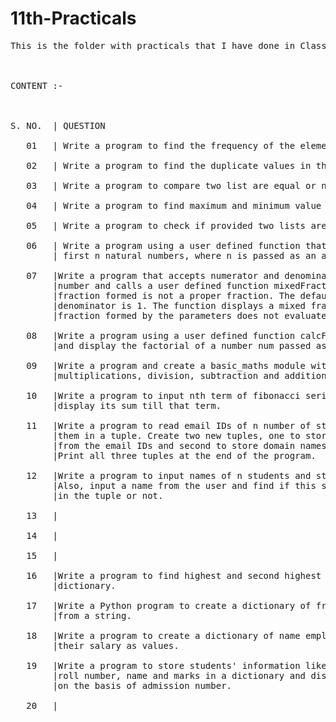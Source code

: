 # 11th-Practicals
<pre>This is the folder with practicals that I have done in Class 11.
<br/><br/>
CONTENT :-
<br/><br/>
S. NO.  | QUESTION <br/>
   01   | Write a program to find the frequency of the element of the list.<br/>
   02   | Write a program to find the duplicate values in the list.<br/>
   03   | Write a program to compare two list are equal or not.<br/>
   04   | Write a program to find maximum and minimum value from a number list.<br/>
   05   | Write a program to check if provided two lists are equal or not.<br/>
   06   | Write a program using a user defined function that displays sum of
        | first n natural numbers, where n is passed as an argument.<br/>
   07   |Write a program that accepts numerator and denominator of a fractional
        |number and calls a user defined function mixedFraction() when the
        |fraction formed is not a proper fraction. The default value of
        |denominator is 1. The function displays a mixed fraction only if the
        |fraction formed by the parameters does not evaluate to a whole number.<br/>
   08   |Write a program using a user defined function calcFact() to calculate
        |and display the factorial of a number num passed as an argument.<br/>
   09   |Write a program and create a basic_maths module with 4 functions, i.e.
        |multiplications, division, subtraction and addition.<br/>
   10   |Write a program to input nth term of fibonacci series from user and
        |display its sum till that term.<br/>
   11   |Write a program to read email IDs of n number of students and store
        |them in a tuple. Create two new tuples, one to store only the usernames
        |from the email IDs and second to store domain names from the email IDs.
        |Print all three tuples at the end of the program.<br/>
   12   |Write a program to input names of n students and store them in a tuple.
        |Also, input a name from the user and find if this student is present
        |in the tuple or not.<br/>
   13   |<br/>
   14   |<br/>
   15   |<br/>
   16   |Write a program to find highest and second highest value from a
        |dictionary.<br/>
   17   |Write a Python program to create a dictionary of frequency of letters
        |from a string.<br/>
   18   |Write a program to create a dictionary of name employees as keys and
        |their salary as values.<br/>
   19   |Write a program to store students' information like admission number,
        |roll number, name and marks in a dictionary and display information
        |on the basis of admission number.<br/>
   20   |<br/>
<pre/>
